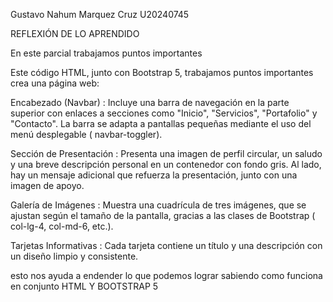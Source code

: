 Gustavo Nahum Marquez Cruz U20240745

REFLEXIÓN DE LO APRENDIDO

En este parcial trabajamos puntos importantes 

Este código HTML, junto con Bootstrap 5, trabajamos puntos importantes crea una página web:

Encabezado (Navbar) : Incluye una barra de navegación en la parte superior con enlaces a secciones como "Inicio", "Servicios", "Portafolio" y "Contacto". La barra se adapta a pantallas pequeñas mediante el uso del menú desplegable ( navbar-toggler).
   
Sección de Presentación : Presenta una imagen de perfil circular, un saludo y una breve descripción personal en un contenedor con fondo gris. Al lado, hay un mensaje adicional que refuerza la presentación, junto con una imagen de apoyo.

   
Galería de Imágenes : Muestra una cuadrícula de tres imágenes, que se ajustan según el tamaño de la pantalla, gracias a las clases de Bootstrap ( col-lg-4, col-md-6, etc.).

   
Tarjetas Informativas : Cada tarjeta contiene un título y una descripción con un diseño limpio y consistente.


esto nos ayuda a endender lo que podemos lograr sabiendo como funciona en conjunto HTML Y BOOTSTRAP 5
